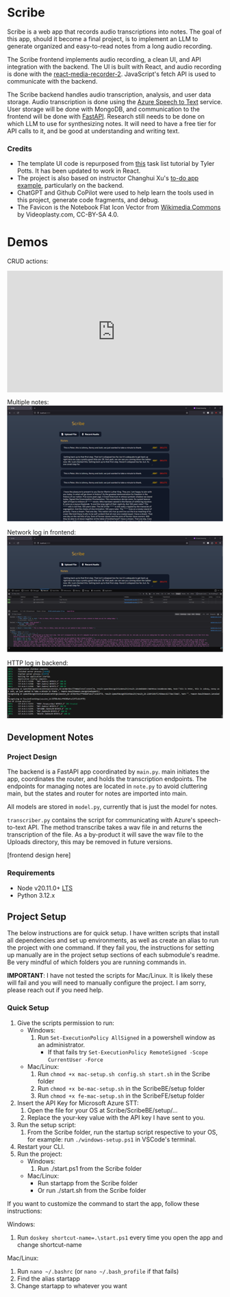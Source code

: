 # Scribe

Scribe is a web app that records audio transcriptions into notes. The goal of this app, should it become a final project, is to implement an LLM to generate organized and easy-to-read notes from a long audio recording.

The Scribe frontend implements audio recording, a clean UI, and API integration with the backend. The UI is built with React, and audio recording is done with the [react-media-recorder-2](https://www.npmjs.com/package/react-media-recorder-2). JavaScript's fetch API is used to communicate with the backend.

The Scribe backend handles audio transcription, analysis, and user data storage. Audio transcription is done using the [Azure Speech to Text](https://learn.microsoft.com/en-us/azure/ai-services/speech-service/speech-to-text) service. User storage will be done with MongoDB, and communication to the frontend will be done with [FastAPI](https://fastapi.tiangolo.com/). Research still needs to be done on which LLM to use for synthesizing notes. It will need to have a free tier for API calls to it, and be good at understanding and writing text.

### Credits

* The template UI code is repurposed from [this](https://www.youtube.com/watch?v=MkESyVB4oUw) task list tutorial by Tyler Potts. It has been updated to work in React. 
* The project is also based on instructor Changhui Xu's [to-do app example](https://github.com/changhuixu/CS3980-2024/tree/main/my_todo_app), particularly on the backend. 
* ChatGPT and Github CoPilot were used to help learn the tools used in this project, generate code fragments, and debug. 
* The Favicon is the Notebook Flat Icon Vector from [Wikimedia Commons](https://commons.wikimedia.org/wiki/File:Notebook_Flat_Icon_Vector.svg) by Videoplasty.com, CC-BY-SA 4.0.

# Demos

CRUD actions:
    <div style="position: relative; padding-bottom: 56.25%; height: 0;"><iframe src="https://www.loom.com/embed/1466ae1d1391430f85811b4509db6963?sid=2d92dc7d-2565-473f-86ab-683af466f3fc" frameborder="0" webkitallowfullscreen mozallowfullscreen allowfullscreen style="position: absolute; top: 0; left: 0; width: 100%; height: 100%;"></iframe></div>

Multiple notes:
    ![](./ScribeFE/screenshots/Multiple_notes.png)

Network log in frontend:
    ![](./ScribeFE/screenshots/Network_log.png)

HTTP log in backend:
    ![](./ScribeFE/screenshots/HTTP_log.png)

## Development Notes

### Project Design

The backend is a FastAPI app coordinated by `main.py`. main initiates the app, coordinates the router, and holds the transcription endpoints. The endpoints for managing notes are located in `note.py` to avoid cluttering main, but the states and router for notes are imported into main. 

All models are stored in `model.py`, currently that is just the model for notes.

`transcriber.py` contains the script for communicating with Azure's speech-to-text API. The method transcribe takes a wav file in and returns the transcription of the file. As a by-product it will save the wav file to the Uploads directory, this may be removed in future versions.

[frontend design here]

### Requirements

* Node v20.11.0+ [LTS](https://nodejs.org/en/)
* Python 3.12.x

## Project Setup

The below instructions are for quick setup. I have written scripts that install all dependencies and set up environments, as well as create an alias to run the project with one command. If they fail you, the instructions for setting up manually are in the project setup sections of each submodule's readme. Be very mindful of which folders you are running commands in.

**IMPORTANT**: I have not tested the scripts for Mac/Linux. It is likely these will fail and you will need to manually configure the project. I am sorry, please reach out if you need help.

### Quick Setup

1. Give the scripts permission to run:
    * Windows:
        1. Run ```Set-ExecutionPolicy AllSigned``` in a powershell window as an administrator.
            * If that fails try ```Set-ExecutionPolicy RemoteSigned -Scope CurrentUser -Force```
    * Mac/Linux:
        1. Run ```chmod +x mac-setup.sh config.sh start.sh``` in the Scribe folder
        2. Run ```chmod +x be-mac-setup.sh``` in the ScribeBE/setup folder
        3. Run ```chmod +x fe-mac-setup.sh``` in the ScribeFE/setup folder
2. Insert the API Key for Microsoft Azure STT:
    1. Open the file for your OS at Scribe/ScribeBE/setup/...
    2. Replace the your-key value with the API key I have sent to you.
3. Run the setup script:
    1. From the Scribe folder, run the startup script respective to your OS, for example: run ```./windows-setup.ps1``` in VSCode's terminal.
4. Restart your CLI.
5. Run the project:
    * Windows:
        1. Run ./start.ps1 from the Scribe folder
    * Mac/Linux:
        * Run startapp from the Scribe folder
        * Or run ./start.sh from the Scribe folder


If you want to customize the command to start the app, follow these instructions:

Windows:
1. Run ```doskey shortcut-name=.\start.ps1``` every time you open the app and change shortcut-name

Mac/Linux:
1. Run ```nano ~/.bashrc``` (or ```nano ~/.bash_profile``` if that fails)
2. Find the alias startapp
3. Change startapp to whatever you want
